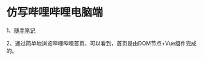 仿写哔哩哔哩电脑端  
====

1、[随手笔记](https://www.cicidoll.top/2021/03/10/%e4%bb%bf%e5%86%99%e5%93%94%e5%93%a9%e5%93%94%e5%93%a9%e7%94%b5%e8%84%91%e7%ab%af%e9%a6%96%e9%a1%b5-%e9%9a%8f%e6%89%8b%e5%b0%8f%e8%ae%b0/)  

2、通过简单地浏览哔哩哔哩首页，可以看到，首页是由DOM节点+Vue组件完成的。  